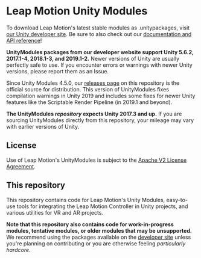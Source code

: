 # Leap Motion Unity Modules

To download Leap Motion's latest stable modules as .unitypackages, visit [our Unity developer site][devsite]. Be sure to also check out our [documentation and API reference][um-docs]!

**UnityModules packages from our developer website support Unity 5.6.2, 2017.1-4, 2018.1-3, and 2019.1-2.** Newer versions of Unity are usually perfectly safe to use. If you encounter errors or warnings with newer Unity versions, please report them as an Issue.

Since Unity Modules 4.5.0, our [releases page][releases] on this repository is the official source for distribution. This version of UnityModules fixes compilation warnings in Unity 2019 and includes some fixes for newer Unity features like the Scriptable Render Pipeline (in 2019.1 and beyond).

**The UnityModules *repository* expects Unity 2017.3 and up.** If you are sourcing UnityModules directly from this repository, your mileage may vary with earlier versions of Unity.

## License

Use of Leap Motion's UnityModules is subject to the [Apache V2 License Agreement][apache].

## This repository

This repository contains code for Leap Motion's Unity Modules, easy-to-use tools for integrating the Leap Motion Controller in Unity projects, and various utilities for VR and AR projects.

**Note that this repository also contains code for work-in-progress modules, tentative modules, or older modules that may be unsupported.** We recommend using the packages available on the [developer site][devsite] unless you're planning on contributing or you are otherwise feeling *particularly hardcore*.

[um-docs]: https://leapmotion.github.io/UnityModules/
[devsite]: https://developer.leapmotion.com/unity/ "Leap Motion Unity Developer site"
[wiki]: https://github.com/leapmotion/UnityModules/wiki "Leap Motion Unity Modules Wiki"
[apache]: http://www.apache.org/licenses/LICENSE-2.0 "Apache V2 License"
[releases]: https://github.com/leapmotion/UnityModules/releases
